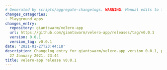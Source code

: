 ```yaml
---
# Generated by scripts/aggregate-changelogs. WARNING: Manual edits to this files will be overwritten.
changes_categories:
- Playground apps
changes_entry:
  repository: giantswarm/velero-app
  url: https://github.com/giantswarm/velero-app/releases/tag/v0.0.1
  version: 0.0.1
  version_tag: v0.0.1
date: '2021-01-27T23:44:18'
description: Changelog entry for giantswarm/velero-app version 0.0.1, published on
  27 January 2021, 23:44
title: velero-app release v0.0.1
---
```



